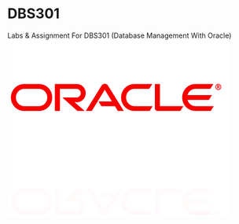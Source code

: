 # DBS301
Labs &amp; Assignment For DBS301 (Database Management With Oracle) 
![Alt text](screenshot.png)

